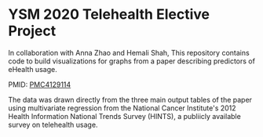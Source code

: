# YSM 2020 Telehealth Elective Project
In collaboration with Anna Zhao and Hemali Shah, This repository contains
code to build visualizations for graphs from a paper describing predictors
of eHealth usage.

PMID: [PMC4129114](https://www.ncbi.nlm.nih.gov/pmc/articles/PMC4129114/)

The data was drawn directly from the three main output tables of the paper
using multivariate regression from the National Cancer Institute's 2012
Health Information National Trends Survey (HINTS), a publiicly available
survey on telehealth usage.

